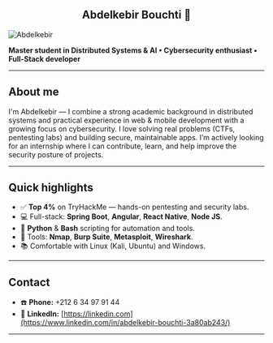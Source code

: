 <h2 align="center">Abdelkebir Bouchti 👋</h2>


<img src="https://tryhackme-badges.s3.amazonaws.com/abdlkbir.dacosta.png" alt="Abdelkebir" />


**Master student in Distributed Systems & AI • Cybersecurity enthusiast • Full-Stack developer**

---

## About me
I'm Abdelkebir — I combine a strong academic background in distributed systems and practical experience in web & mobile development with a growing focus on cybersecurity. I love solving real problems (CTFs, pentesting labs) and building secure, maintainable apps. I’m actively looking for an internship where I can contribute, learn, and help improve the security posture of projects. 

---

## Quick highlights
- ✅ **Top 4%** on TryHackMe — hands-on pentesting and security labs.  
- 💻 Full-stack: **Spring Boot**, **Angular**, **React Native**, **Node JS**.  
- 🐍 **Python** & **Bash** scripting for automation and tools.  
- 🔧 Tools: **Nmap**, **Burp Suite**, **Metasploit**, **Wireshark**.  
- 📚 Comfortable with Linux (Kali, Ubuntu) and Windows.

---

## Contact
- ☎️ **Phone:** +212 6 34 97 91 44   
- 🔗 **LinkedIn:** [https://linkedin.com](https://www.linkedin.com/in/abdelkebir-bouchti-3a80ab243/)

---
